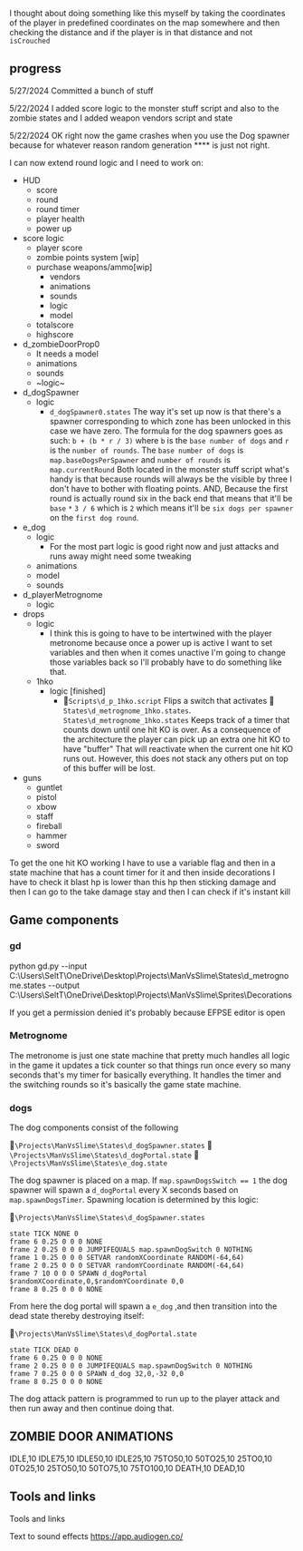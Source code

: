  I thought about doing something like this myself by taking the coordinates of the player in predefined coordinates on the map somewhere and then checking the distance and if the player is in that distance and not `isCrouched`

## progress

5/27/2024
Committed a bunch of stuff


5/22/2024
I added score logic to the monster stuff script and also to the zombie states and I added weapon vendors script and state



5/22/2024
OK right now the game crashes when you use the Dog spawner because for whatever reason random generation **** is just not right.

I can now extend round logic and I need to work on:

- HUD
  - score
  - round
  - round timer
  - player health
  - power up
- score logic
    - player score
    - zombie points system [wip]
    - purchase weapons/ammo[wip]
      - vendors
      - animations
      - sounds
      - logic
      - model
    - totalscore
    - highscore
- d_zombieDoorProp0 
  - It needs a model
  - animations
  - sounds
  - ~logic~
- d_dogSpawner
  - logic
    - `d_dogSpawner0.states` The way it's set up now is that there's a spawner corresponding to which zone has been unlocked in this case we have zero. The formula for the dog spawners goes as such: `b + (b * r / 3)` where `b` is the `base number of dogs` and `r` is the `number of rounds`. The `base number of dogs` is `map.baseDogsPerSpawner` and `number of rounds` is `map.currentRound` Both located in the monster stuff script what's handy is that because rounds will always be the visible by three I don't have to bother with floating points. AND, Because the first round is actually round six in the back end that means that it'll be `base` `*` `3 / 6` which is `2` which means it'll be `six dogs per spawner` on the `first dog round`.
- e_dog
  - logic
    - For the most part logic is good right now and just attacks and runs away might need some tweaking
  - animations
  - model
  - sounds
- d_playerMetrognome
  - logic
- drops
  - logic
    - I think this is going to have to be intertwined with the player metronome because once a power up is active I want to set variables and then when it comes unactive I'm going to change those variables back so I'll probably have to do something like that.
  - 1hko
    - logic [finished]
      - 📁`Scripts\d_p_1hko.script` Flips a switch that activates 📁`States\d_metrognome_1hko.states`. `States\d_metrognome_1hko.states` Keeps track of a timer that counts down until one hit KO is over. As a consequence of the architecture the player can pick up an extra one hit KO to have "buffer" That will reactivate when the current one hit KO runs out. However, this does not stack any others put on top of this buffer will be lost.
- guns
  - guntlet
  - pistol
  - xbow
  - staff
  - fireball
  - hammer
  - sword
   
To get the one hit KO working I have to use a variable flag and then in a state machine that has a count timer for it and then inside decorations I have to check it blast hp is lower than this hp then sticking damage and then I can go to the take damage stay and then I can check if it's instant kill


## Game components

### gd
python gd.py --input C:\Users\SeltT\OneDrive\Desktop\Projects\ManVsSlime\States\d_metrognome.states --output C:\Users\SeltT\OneDrive\Desktop\Projects\ManVsSlime\Sprites\Decorations  

If you get a permission denied it's probably because EFPSE editor is open

### Metrognome
The metronome is just one state machine that pretty much handles all logic in the game it updates a tick counter so that things run once every so many seconds that's my timer for basically everything. It handles the timer and the switching rounds so it's basically the game state machine.

### dogs
The dog components consist of the following

📁`\Projects\ManVsSlime\States\d_dogSpawner.states`
📁`\Projects\ManVsSlime\States\d_dogPortal.state`
📁`\Projects\ManVsSlime\States\e_dog.state`

The dog spawner is placed on a map. If `map.spawnDogsSwitch == 1` the dog spawner will spawn a `d_dogPortal` every X seconds based on `map.spawnDogsTimer`. Spawning location is determined by this logic:

📁`\Projects\ManVsSlime\States\d_dogSpawner.states`
```
state TICK NONE 0
frame 6 0.25 0 0 0 NONE
frame 2 0.25 0 0 0 JUMPIFEQUALS map.spawnDogSwitch 0 NOTHING
frame 1 0.25 0 0 0 SETVAR randomXCoordinate RANDOM(-64,64) 
frame 2 0.25 0 0 0 SETVAR randomYCoordinate RANDOM(-64,64)
frame 7 10 0 0 0 SPAWN d_dogPortal $randomXCoordinate,0,$randomYCoordinate 0,0
frame 8 0.25 0 0 0 NONE
```

From here the dog portal will spawn a `e_dog` ,and then transition into the dead state thereby destroying itself:

📁`\Projects\ManVsSlime\States\d_dogPortal.state`
```
state TICK DEAD 0
frame 6 0.25 0 0 0 NONE
frame 2 0.25 0 0 0 JUMPIFEQUALS map.spawnDogSwitch 0 NOTHING
frame 7 0.25 0 0 0 SPAWN d_dog 32,0,-32 0,0
frame 8 0.25 0 0 0 NONE
```

The dog attack pattern is programmed to run up to the player attack and then run away and then continue doing that.


## ZOMBIE DOOR ANIMATIONS
IDLE,10
IDLE75,10
IDLE50,10
IDLE25,10
75TO50,10
50TO25,10
25TO0,10
0TO25,10
25TO50,10
50TO75,10
75TO100,10
DEATH,10
DEAD,10

## Tools and links
Tools and links

Text to sound effects
https://app.audiogen.co/

